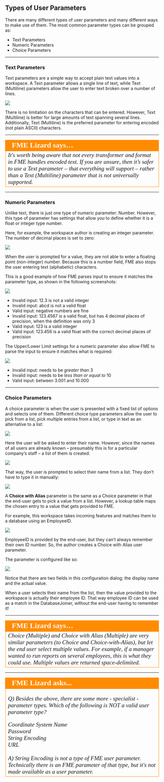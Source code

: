 ## Types of User Parameters ##

There are many different types of user parameters and many different ways to make use of them. The most common parameter types can be grouped as:

- Text Parameters
- Numeric Parameters
- Choice Parameters

---

### Text Parameters ###

Text parameters are a simple way to accept plain text values into a workspace. A Text parameter allows a single line of text, while Text (Multiline) parameters allow the user to enter text broken over a number of lines.

![](./Images/Img4.012.TextParameterTypes.png)

There is no limitation on the characters that can be entered. However, Text (Multiline) is better for large amounts of text spanning several lines. Additionally, Text (Multiline) is the preferred parameter for entering encoded (not plain ASCII) characters.

---

<table style="border-spacing: 0px">
<tr>
<td style="vertical-align:middle;background-color:darkorange;border: 2px solid darkorange">
<i class="fa fa-quote-left fa-lg fa-pull-left fa-fw" style="color:white;padding-right: 12px;vertical-align:text-top"></i>
<span style="color:white;font-size:x-large;font-weight: bold;font-family:serif">FME Lizard says…</span>
</td>
</tr>

<tr>
<td style="border: 1px solid darkorange">
<span style="font-family:serif; font-style:italic; font-size:larger">
It's worth being aware that not every transformer and format in FME handles encoded text. If you are unsure, then it’s safer to use a Text parameter – that everything will support – rather than a Text (Multiline) parameter that is not universally supported.
</span>
</td>
</tr>
</table>

---

### Numeric Parameters ###

Unlike text, there is just one type of numeric parameter: Number. However, this type of parameter has settings that allow you to define whether it is a float or integer type number.

Here, for example, the workspace author is creating an integer parameter. The number of decimal places is set to zero:

![](./Images/Img4.013.NumberParameterInteger.png)

When the user is prompted for a value, they are not able to enter a floating point (non-integer) number. Because this is a number field, FME also stops the user entering text (alphabetic) characters.

This is a good example of how FME parses input to ensure it matches the parameter type, as shown in the following screenshots:

![](./Images/Img4.014.BadNumericInput.png)

- Invalid input: 12.3 is not a valid integer
- Invalid input: abcd is not a valid float
- Valid input: negative numbers are fine
- Invalid input: 123.4567 is a valid float, but has 4 decimal places of precision, when the definition was only 3
- Valid input: 123 is a valid integer
- Valid input: 123.456 is a valid float with the correct decimal places of precision

The Upper/Lower Limit settings for a numeric parameter also allow FME to parse the input to ensure it matches what is required:

![](./Images/Img4.015.NumericInputLimits.png)

- Invalid input: needs to be *greater than* 3
- Invalid input: needs to be *less than or equal to* 10
- Valid input: between 3.001 and 10.000

---

### Choice Parameters ###

A choice parameter is when the user is presented with a fixed list of options and selects one of them. Different choice type parameters allow the user to pick from a list, pick multiple entries from a list, or type in text as an alternative to a list:

![](./Images/Img4.016.ChoiceParameterTypes.png)

Here the user will be asked to enter their name. However, since the names of all users are already known – presumably this is for a particular company’s staff – a list of them is created:

![](./Images/Img4.017.ChoiceParameterSetup.png)


That way, the user is prompted to select their name from a list. They don’t have to type it in manually:

![](./Images/Img4.018.ChoiceParameterConfiguration.png)


A **Choice with Alias** parameter is the same as a Choice parameter in that the end-user gets to pick a value from a list. However, a lookup table maps the chosen entry to a value that gets provided to FME.

For example, this workspace takes incoming features and matches them to a database using an EmployeeID.

![](./Images/Img4.019.JoinerMatchByID.png)

EmployeeID is provided by the end-user, but they can’t always remember their own ID number. So, the author creates a Choice with Alias user parameter.

The parameter is configured like so:

![](./Images/Img4.020.ChoiceWithAliasConfigDialog.png)


Notice that there are two fields in this configuration dialog; the display name and the actual value.

When a user selects their name from the list, then the value provided to the workspace is actually their employee ID. That way employee ID can be used as a match in the DatabaseJoiner, without the end-user having to remember it!

---

<table style="border-spacing: 0px">
<tr>
<td style="vertical-align:middle;background-color:darkorange;border: 2px solid darkorange">
<i class="fa fa-quote-left fa-lg fa-pull-left fa-fw" style="color:white;padding-right: 12px;vertical-align:text-top"></i>
<span style="color:white;font-size:x-large;font-weight: bold;font-family:serif">FME Lizard says…</span>
</td>
</tr>

<tr>
<td style="border: 1px solid darkorange">
<span style="font-family:serif; font-style:italic; font-size:larger">
Choice (Multiple) and Choice with Alias (Multiple) are very similar parameters (to Choice and Choice-with-Alias), but let the end user select multiple values. For example, if a manager wanted to run reports on several employees, this is what they could use. Multiple values are returned space-delimited.
</span>
</td>
</tr>
</table>

---

<!--Person X Says Section-->

<table style="border-spacing: 0px">
<tr>
<td style="vertical-align:middle;background-color:darkorange;border: 2px solid darkorange">
<i class="fa fa-quote-left fa-lg fa-pull-left fa-fw" style="color:white;padding-right: 12px;vertical-align:text-top"></i>
<span style="color:white;font-size:x-large;font-weight: bold;font-family:serif">FME Lizard asks...</span>
</td>
</tr>

<tr>
<td style="border: 1px solid darkorange">
<span style="font-family:serif; font-style:italic; font-size:larger">

<quiz name="">
  <question>
    <p>
      Q) Besides the above, there are some more - specialist - parameter types. Which of the following is NOT a valid user parameter type?
    </p>
    <answer>Coordinate System Name</answer><br>
    <answer>Password</answer><br>
    <answer correct>String Encoding</answer><br>
    <answer>URL</answer><br>
    <br><explanation>A) String Encoding is not a type of FME user parameter. Technically there is an FME parameter of that type, but it's not made available as a user parameter.</explanation>
  </question>

</quiz>

</span>
</td>
</tr>
</table>
